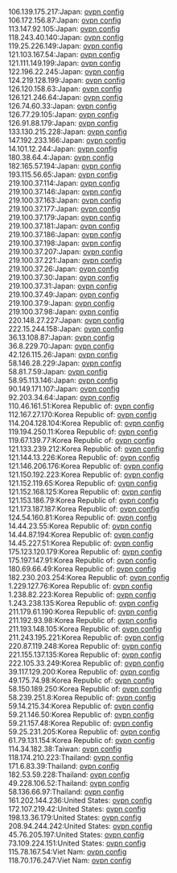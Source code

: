 106.139.175.217:Japan: [ovpn config](vpn/106_139_175_217.ovpn)  
106.172.156.87:Japan: [ovpn config](vpn/106_172_156_87.ovpn)  
113.147.92.105:Japan: [ovpn config](vpn/113_147_92_105.ovpn)  
118.243.40.140:Japan: [ovpn config](vpn/118_243_40_140.ovpn)  
119.25.226.149:Japan: [ovpn config](vpn/119_25_226_149.ovpn)  
121.103.167.54:Japan: [ovpn config](vpn/121_103_167_54.ovpn)  
121.111.149.199:Japan: [ovpn config](vpn/121_111_149_199.ovpn)  
122.196.22.245:Japan: [ovpn config](vpn/122_196_22_245.ovpn)  
124.219.128.199:Japan: [ovpn config](vpn/124_219_128_199.ovpn)  
126.120.158.63:Japan: [ovpn config](vpn/126_120_158_63.ovpn)  
126.121.246.64:Japan: [ovpn config](vpn/126_121_246_64.ovpn)  
126.74.60.33:Japan: [ovpn config](vpn/126_74_60_33.ovpn)  
126.77.29.105:Japan: [ovpn config](vpn/126_77_29_105.ovpn)  
126.91.88.179:Japan: [ovpn config](vpn/126_91_88_179.ovpn)  
133.130.215.228:Japan: [ovpn config](vpn/133_130_215_228.ovpn)  
147.192.233.166:Japan: [ovpn config](vpn/147_192_233_166.ovpn)  
14.101.12.244:Japan: [ovpn config](vpn/14_101_12_244.ovpn)  
180.38.64.4:Japan: [ovpn config](vpn/180_38_64_4.ovpn)  
182.165.57.194:Japan: [ovpn config](vpn/182_165_57_194.ovpn)  
193.115.56.65:Japan: [ovpn config](vpn/193_115_56_65.ovpn)  
219.100.37.114:Japan: [ovpn config](vpn/219_100_37_114.ovpn)  
219.100.37.146:Japan: [ovpn config](vpn/219_100_37_146.ovpn)  
219.100.37.163:Japan: [ovpn config](vpn/219_100_37_163.ovpn)  
219.100.37.177:Japan: [ovpn config](vpn/219_100_37_177.ovpn)  
219.100.37.179:Japan: [ovpn config](vpn/219_100_37_179.ovpn)  
219.100.37.181:Japan: [ovpn config](vpn/219_100_37_181.ovpn)  
219.100.37.186:Japan: [ovpn config](vpn/219_100_37_186.ovpn)  
219.100.37.198:Japan: [ovpn config](vpn/219_100_37_198.ovpn)  
219.100.37.207:Japan: [ovpn config](vpn/219_100_37_207.ovpn)  
219.100.37.221:Japan: [ovpn config](vpn/219_100_37_221.ovpn)  
219.100.37.26:Japan: [ovpn config](vpn/219_100_37_26.ovpn)  
219.100.37.30:Japan: [ovpn config](vpn/219_100_37_30.ovpn)  
219.100.37.31:Japan: [ovpn config](vpn/219_100_37_31.ovpn)  
219.100.37.49:Japan: [ovpn config](vpn/219_100_37_49.ovpn)  
219.100.37.9:Japan: [ovpn config](vpn/219_100_37_9.ovpn)  
219.100.37.98:Japan: [ovpn config](vpn/219_100_37_98.ovpn)  
220.148.27.227:Japan: [ovpn config](vpn/220_148_27_227.ovpn)  
222.15.244.158:Japan: [ovpn config](vpn/222_15_244_158.ovpn)  
36.13.108.87:Japan: [ovpn config](vpn/36_13_108_87.ovpn)  
36.8.229.70:Japan: [ovpn config](vpn/36_8_229_70.ovpn)  
42.126.115.26:Japan: [ovpn config](vpn/42_126_115_26.ovpn)  
58.146.28.229:Japan: [ovpn config](vpn/58_146_28_229.ovpn)  
58.81.7.59:Japan: [ovpn config](vpn/58_81_7_59.ovpn)  
58.95.113.146:Japan: [ovpn config](vpn/58_95_113_146.ovpn)  
90.149.171.107:Japan: [ovpn config](vpn/90_149_171_107.ovpn)  
92.203.34.64:Japan: [ovpn config](vpn/92_203_34_64.ovpn)  
110.46.161.51:Korea Republic of: [ovpn config](vpn/110_46_161_51.ovpn)  
112.167.27.170:Korea Republic of: [ovpn config](vpn/112_167_27_170.ovpn)  
114.204.128.104:Korea Republic of: [ovpn config](vpn/114_204_128_104.ovpn)  
119.194.250.11:Korea Republic of: [ovpn config](vpn/119_194_250_11.ovpn)  
119.67.139.77:Korea Republic of: [ovpn config](vpn/119_67_139_77.ovpn)  
121.133.239.212:Korea Republic of: [ovpn config](vpn/121_133_239_212.ovpn)  
121.144.13.226:Korea Republic of: [ovpn config](vpn/121_144_13_226.ovpn)  
121.146.206.176:Korea Republic of: [ovpn config](vpn/121_146_206_176.ovpn)  
121.150.192.223:Korea Republic of: [ovpn config](vpn/121_150_192_223.ovpn)  
121.152.119.65:Korea Republic of: [ovpn config](vpn/121_152_119_65.ovpn)  
121.152.168.125:Korea Republic of: [ovpn config](vpn/121_152_168_125.ovpn)  
121.153.186.79:Korea Republic of: [ovpn config](vpn/121_153_186_79.ovpn)  
121.173.187.187:Korea Republic of: [ovpn config](vpn/121_173_187_187.ovpn)  
124.54.160.81:Korea Republic of: [ovpn config](vpn/124_54_160_81.ovpn)  
14.44.23.55:Korea Republic of: [ovpn config](vpn/14_44_23_55.ovpn)  
14.44.87.194:Korea Republic of: [ovpn config](vpn/14_44_87_194.ovpn)  
14.45.227.51:Korea Republic of: [ovpn config](vpn/14_45_227_51.ovpn)  
175.123.120.179:Korea Republic of: [ovpn config](vpn/175_123_120_179.ovpn)  
175.197.147.91:Korea Republic of: [ovpn config](vpn/175_197_147_91.ovpn)  
180.69.66.49:Korea Republic of: [ovpn config](vpn/180_69_66_49.ovpn)  
182.230.203.254:Korea Republic of: [ovpn config](vpn/182_230_203_254.ovpn)  
1.229.127.76:Korea Republic of: [ovpn config](vpn/1_229_127_76.ovpn)  
1.238.82.223:Korea Republic of: [ovpn config](vpn/1_238_82_223.ovpn)  
1.243.238.135:Korea Republic of: [ovpn config](vpn/1_243_238_135.ovpn)  
211.179.61.190:Korea Republic of: [ovpn config](vpn/211_179_61_190.ovpn)  
211.192.93.98:Korea Republic of: [ovpn config](vpn/211_192_93_98.ovpn)  
211.193.148.105:Korea Republic of: [ovpn config](vpn/211_193_148_105.ovpn)  
211.243.195.221:Korea Republic of: [ovpn config](vpn/211_243_195_221.ovpn)  
220.87.119.248:Korea Republic of: [ovpn config](vpn/220_87_119_248.ovpn)  
221.155.137.135:Korea Republic of: [ovpn config](vpn/221_155_137_135.ovpn)  
222.105.33.249:Korea Republic of: [ovpn config](vpn/222_105_33_249.ovpn)  
39.117.129.200:Korea Republic of: [ovpn config](vpn/39_117_129_200.ovpn)  
49.175.74.98:Korea Republic of: [ovpn config](vpn/49_175_74_98.ovpn)  
58.150.189.250:Korea Republic of: [ovpn config](vpn/58_150_189_250.ovpn)  
58.239.251.8:Korea Republic of: [ovpn config](vpn/58_239_251_8.ovpn)  
59.14.215.34:Korea Republic of: [ovpn config](vpn/59_14_215_34.ovpn)  
59.21.146.50:Korea Republic of: [ovpn config](vpn/59_21_146_50.ovpn)  
59.21.157.48:Korea Republic of: [ovpn config](vpn/59_21_157_48.ovpn)  
59.25.231.205:Korea Republic of: [ovpn config](vpn/59_25_231_205.ovpn)  
61.79.131.154:Korea Republic of: [ovpn config](vpn/61_79_131_154.ovpn)  
114.34.182.38:Taiwan: [ovpn config](vpn/114_34_182_38.ovpn)  
118.174.210.223:Thailand: [ovpn config](vpn/118_174_210_223.ovpn)  
171.6.83.39:Thailand: [ovpn config](vpn/171_6_83_39.ovpn)  
182.53.59.228:Thailand: [ovpn config](vpn/182_53_59_228.ovpn)  
49.228.106.52:Thailand: [ovpn config](vpn/49_228_106_52.ovpn)  
58.136.66.97:Thailand: [ovpn config](vpn/58_136_66_97.ovpn)  
161.202.144.236:United States: [ovpn config](vpn/161_202_144_236.ovpn)  
172.107.219.42:United States: [ovpn config](vpn/172_107_219_42.ovpn)  
198.13.36.179:United States: [ovpn config](vpn/198_13_36_179.ovpn)  
208.94.244.242:United States: [ovpn config](vpn/208_94_244_242.ovpn)  
45.76.205.197:United States: [ovpn config](vpn/45_76_205_197.ovpn)  
73.109.224.151:United States: [ovpn config](vpn/73_109_224_151.ovpn)  
115.78.167.54:Viet Nam: [ovpn config](vpn/115_78_167_54.ovpn)  
118.70.176.247:Viet Nam: [ovpn config](vpn/118_70_176_247.ovpn)  
